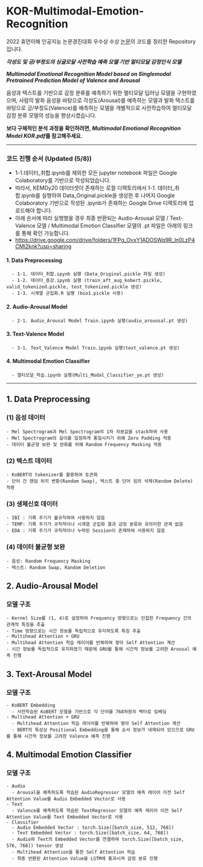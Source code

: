 # KOR-Multimodal-Emotion-Recognition
2022 휴먼이해 인공지능 논문경진대회 우수상 수상 [논문](https://www.dbpia.co.kr/journal/articleDetail?nodeId=NODE11113938&language=ko_KR&hasTopBanner=true)의 코드를 정리한 Repository입니다. 


_**각성도 및 긍/부정도의 싱글모달 사전학습 예측 모델 기반 멀티모달 감정인식 모델**_

_**Multimodal Emotional Recognition Model based on Singlemodal Pretrained Prediction Model of Valence and Arousal**_


음성과 텍스트를 기반으로 감정 분류를 예측하기 위한 멀티모달 딥러닝 모델을 구현하였으며, 사람의 발화 음성을 바탕으로 각성도(Arousal)를 예측하는 모델과 발화 텍스트를 바탕으로 긍/부정도(Valence)를 예측하는 모델을 개별적으로 사전학습하여 멀티모달 감정 분류 모델의 성능을 향상시켰습니다.

**보다 구체적인 분석 과정을 확인하려면, *Multimodal Emotional Recognition Model KOR.pdf*를 참고해주세요.**

----
### 코드 진행 순서 (Updated (5/8))
  - 1-1.데이터_취합.ipynb를 제외한 모든 jupyter notebook 파일은 Google Colaboratory를 기반으로 작성되었습니다.
  - 따라서, KEMDy20 데이터셋이 존재하는 로컬 디렉토리에서 1-1. 데이터_취합.ipynb를 실행하여 Data_Original.pickle을 생성한 후 나머지 Google Colaboratory 기반으로 작성된 .ipynb가 존재하는 Google Drive 디렉토리에 업로드해야 합니다.
  - 아래 순서에 따라 실행했을 경우 최종 반환되는 Audio-Arousal 모델 / Text-Valence 모델 / Multimodal Emotion Classifier 모델의 .pt 파일은 아래의 링크를 통해 확인 가능합니다.
  - https://drive.google.com/drive/folders/1FPg_OvxY1ADOSWq9R_ln0LzP4CMl2knk?usp=sharing
#### 1. Data Preprocessing
      - 1-1. 데이터_취합.ipynb 실행 (Data_Original.pickle 파일 생성)
      - 1-2. 데이터_증강.ipynb 실행 (train_aft_aug_kobert.pickle, valid_tokenized.pickle, test_tokenized.pickle 생성)
      - 1-3. 시계열 군집화.R 실행 (bio1.pickle 사용)
#### 2. Audio-Arousal Model
      - 2-1. Audio_Arousal Model Train.ipynb 실행(audio_arouosal.pt 생성)
#### 3. Text-Valence Model
      - 3-1. Text_Valence Model Train.ipynb 실행(text_valence.pt 생성)
#### 4. Multimodal Emotion Classifier
      - 멀티모달_학습.ipynb 실행(Multi_Modal_Classifier_ye.pt 생성)
----

## 1. Data Preprocessing


###  (1) 음성 데이터
    - Mel Spectrogram과 Mel Spectrogram의 1차 차분값을 stack하여 사용
    - Mel Spectrogram의 길이를 일정하게 통일시키기 위해 Zero Padding 적용
    - 데이터 불균형 보완 및 완화를 위해 Random Frequency Masking 적용 
 
###  (2) 텍스트 데이터
    - KoBERT의 tokenizer를 활용하여 토큰화
    - 단어 간 랜덤 위치 변환(Random Swap), 텍스트 중 단어 임의 삭제(Random Delete) 적용
    
###  (3) 생체신호 데이터
    - IBI : 기록 주기가 불규칙하여 사용하지 않음
    - TEMP: 기록 주기가 규칙적이나 시계열 군집화 결과 감정 분류와 유의미한 관계 없음
    - EDA : 기록 주기가 규칙적이나 누락된 Session이 존재하여 사용하지 않음

###  (4) 데이터 불균형 보완
    - 음성: Random Frequency Masking
    - 텍스트: Random Swap, Random Deletion


## 2. Audio-Arousal Model

###  모델 구조
    - Kernel Size를 (1, 4)로 설정하여 Frequency 방향으로는 인접한 Frequency 간의 관계적 특징을 추출
    - Time 방향으로는 시간 정보를 독립적으로 유지하도록 특징 추출
    - Multihead Attention + GRU
    - Multihead Attention 학습 레이어를 반복하여 쌓아 Self Attention 계산
    - 시간 정보를 독립적으로 유지하였기 때문에 GRU를 통해 시간적 정보를 고려한 Arousal 예측 진행


## 3. Text-Arousal Model
###  모델 구조
    - KoBERT Embedding
      - 사전학습된 KoBERT 모델을 기반으로 각 단어를 768차원의 벡터로 임베딩
    - Multihead Attention + GRU
      - Multihead Attention 학습 레이어를 반복하여 쌓아 Self Attention 계산
      - BERT의 특성상 Positional Embedding을 통해 순서 정보가 내재되어 있으므로 GRU를 통해 시간적 정보를 고려한 Valence 예측 진행


## 4. Multimodal Emotion Classifier
###  모델 구조
    - Audio
      - Arousal을 예측하도록 학습된 AudioRegressor 모델의 예측 레이어 이전 Self Attention Value를 Audio Embedded Vector로 사용
    - Text
      - Valence를 예측하도록 학습된 TextRegressor 모델의 예측 레이어 이전 Self Attention Value를 Text Embedded Vector로 사용
    - Classifier
      - Audio Embedded Vector : torch.Size([batch_size, 512, 768])
      - Text Embedded Vector : torch.Size([batch_size, 64, 768])
      - Audio와 Text의 Embedded Vector를 연결하여 torch.Size([batch_size, 576, 768]) tensor 생성
      - Multihead Attention을 통한 Self Attention 학습
      - 최종 반환된 Attention Value을 LSTM에 통과시켜 감정 분류 진행

 
